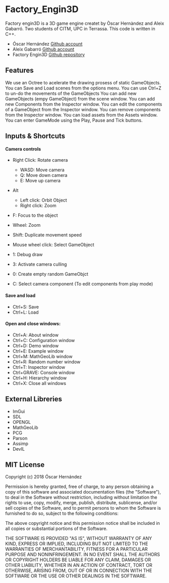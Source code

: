 ﻿# Factory_Engin3D
Factory engin3D is a 3D game engine createt by Òscar Hernàndez and Aleix Gabarró. Two students of CITM, UPC in Terrassa. This code is written in C++.

- Óscar Hernández [Github account](https://github.com/OscarHernandezG)
- Aleix Gabarró [Github account](https://github.com/aleixgab)
- Factory Engin3D [Github repository](https://github.com/OscarHernandezG/Factory_Engin3D)

## Features

We use an Octree to acelerate the drawing prosess of static GameObjects.
You can Save and Load scenes from the options menu.
You can use Ctrl+Z to un-do the movements of the GameObjects
You can add new GameObjects (empy GameObject) from the scene window.
You can add new Components from the Inspector window.
You can edit the components of a GameObject from the Inspector window.
You can remove components from the Inspector window.
You can load assets from the Assets window.
You can enter GameMode using the Play, Pause and Tick buttons.


## Inputs & Shortcuts

#### Camera controls
- Right Click: Rotate camera
  - WASD: Move camera
  - Q: Move down camera
  - E: Move up camera
- Alt
  - Left click: Orbit Object
  - Right click: Zoom
- F: Focus to the object
- Wheel: Zoom
- Shift: Duplicate movement speed

- Mouse wheel click: Select GameObject

- 1: Debug draw
- 3: Activate camera culling
- 0: Create empty random GameObjct
- C: Select camera component (To edit components from play mode)


#### Save and load
- Ctrl+S: Save
- Ctrl+L: Load

#### Open and close windows:
- Ctrl+A: About window
- Ctrl+C: Configuration window
- Ctrl+D: Demo window
- Ctrl+E: Example window
- Ctrl+M: MathGeoLib window
- Ctrl+R: Random number window
- Ctrl+T: Inspector window
- Ctrl+GRAVE: Console window
- Ctrl+H: Hierarchy window
- Ctrl+X: Close all windows


## External Libreries
- ImGui
-	SDL
- OPENGL
- MathGeoLib
- PCG
- Parson
- Assimp
- DevIL

## MIT License

Copyright (c) 2018 Óscar Hernández

Permission is hereby granted, free of charge, to any person obtaining a copy
of this software and associated documentation files (the "Software"), to deal
in the Software without restriction, including without limitation the rights
to use, copy, modify, merge, publish, distribute, sublicense, and/or sell
copies of the Software, and to permit persons to whom the Software is
furnished to do so, subject to the following conditions:

The above copyright notice and this permission notice shall be included in all
copies or substantial portions of the Software.

THE SOFTWARE IS PROVIDED "AS IS", WITHOUT WARRANTY OF ANY KIND, EXPRESS OR
IMPLIED, INCLUDING BUT NOT LIMITED TO THE WARRANTIES OF MERCHANTABILITY,
FITNESS FOR A PARTICULAR PURPOSE AND NONINFRINGEMENT. IN NO EVENT SHALL THE
AUTHORS OR COPYRIGHT HOLDERS BE LIABLE FOR ANY CLAIM, DAMAGES OR OTHER
LIABILITY, WHETHER IN AN ACTION OF CONTRACT, TORT OR OTHERWISE, ARISING FROM,
OUT OF OR IN CONNECTION WITH THE SOFTWARE OR THE USE OR OTHER DEALINGS IN THE
SOFTWARE.

